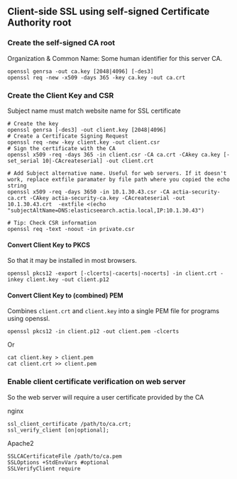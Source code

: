 ## Client-side SSL using self-signed Certificate Authority root

### Create the self-signed CA root
Organization & Common Name: Some human identifier for this server CA.

    openssl genrsa -out ca.key [2048|4096] [-des3]
    openssl req -new -x509 -days 365 -key ca.key -out ca.crt

### Create the Client Key and CSR
Subject name must match website name for SSL certificate

    # Create the key
    openssl genrsa [-des3] -out client.key [2048|4096]
    # Create a Certificate Signing Request
    openssl req -new -key client.key -out client.csr
    # Sign the certificate with the CA
    openssl x509 -req -days 365 -in client.csr -CA ca.crt -CAkey ca.key [-set_serial 10|-CAcreateserial] -out client.crt

    # Add Subject alternative name. Useful for web servers. If it doesn't work, replace extfile paramater by file path where you copied the echo string
    openssl x509 -req -days 3650 -in 10.1.30.43.csr -CA actia-security-ca.crt -CAkey actia-security-ca.key -CAcreateserial -out 10.1.30.43.crt  -extfile <(echo "subjectAltName=DNS:elasticseearch.actia.local,IP:10.1.30.43")

    # Tip: Check CSR information
    openssl req -text -noout -in private.csr

#### Convert Client Key to PKCS
So that it may be installed in most browsers.

    openssl pkcs12 -export [-clcerts|-cacerts|-nocerts] -in client.crt -inkey client.key -out client.p12

#### Convert Client Key to (combined) PEM
Combines `client.crt` and `client.key` into a single PEM file for programs using openssl.

    openssl pkcs12 -in client.p12 -out client.pem -clcerts
Or

    cat client.key > client.pem
    cat client.crt >> client.pem

### Enable client certificate verification on web server
So the web server will require a user certificate provided by the CA

nginx

    ssl_client_certificate /path/to/ca.crt;
    ssl_verify_client [on|optional];
    
Apache2

    SSLCACertificateFile /path/to/ca.pem
    SSLOptions +StdEnvVars #optional
    SSLVerifyClient require

